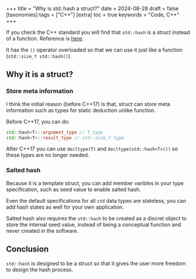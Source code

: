 +++
title = "Why is std::hash a struct?"
date = 2024-08-28
draft = false
[taxonomies]
  tags = ["C++"]
[extra]
  toc = true
	keywords = "Code, C++"
+++

If you check the C++ standard you will find that `std::hash` is a struct instead of a function. Reference is [here](https://en.cppreference.com/w/cpp/utility/hash).

It has the `()` operator overloaded so that we can use it just like a function (`std::size_t std::hash()`).

## Why it is a struct?

### Store meta information

I think the initial reason (before C++17) is that, struct can store meta information such as types for static deduction unlike function.

Before C++17, you can do:

```cpp
std::hash<T>::argument_type // T type
std::hash<T>::result_type // std::size_t type
```

After C++17 you can use `decltype(T)` and `decltype(std::hash<T>())` so these types are no longer needed.

### Salted hash

Because it is a template struct, you can add member varibles in your type specification, such as seed value to enable salted hash.

Even the default specifications for all `std` data types are stateless, you can add hash states as well for your own application.

Salted hash also requires the `std::hash` to be created as a discret object to store the internal seed value, instead of being a conceptual function and never created in the software.

## Conclusion

`std::hash` is designed to be a struct so that it gives the user more freedom to design the hash process.